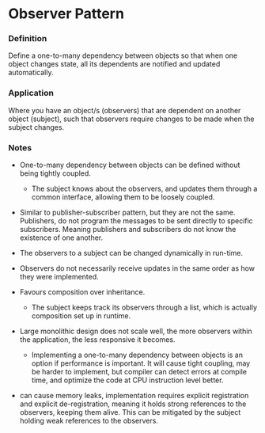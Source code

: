 # Observer Pattern

### Definition

Define a one-to-many dependency between objects so that when one object changes 
state, all its dependents are notified and updated automatically.


### Application

Where you have an object/s (observers) that are dependent on another object 
(subject), such that observers require changes to be made when the subject 
changes. 


### Notes

- One-to-many dependency between objects can be defined without being tightly 
  coupled.
    - The subject knows about the observers, and updates them through a common 
      interface, allowing them to be loosely coupled.

- Similar to publisher-subscriber pattern, but they are not the same. 
  Publishers, do not program the messages to be sent directly to specific 
  subscribers. Meaning publishers and subscribers do not know the existence 
  of one another.

- The observers to a subject can be changed dynamically in run-time.

- Observers do not necessarily receive updates in the same order as how they 
  were implemented.

- Favours composition over inheritance.
    - The subject keeps track its observers through a list, which is actually 
      composition set up in runtime.

- Large monolithic design does not scale well, the more observers within the 
  application, the less responsive it becomes.
    - Implementing a one-to-many dependency between objects is an option if 
      performance is important. It will cause tight coupling, may be harder to 
      implement, but compiler can detect errors at compile time, and optimize 
      the code at CPU instruction level better.

- can cause memory leaks, implementation requires explicit registration and 
  explicit de-registration, meaning it holds strong references to the observers, 
  keeping them alive. This can be mitigated by the subject holding weak 
  references to the observers.
